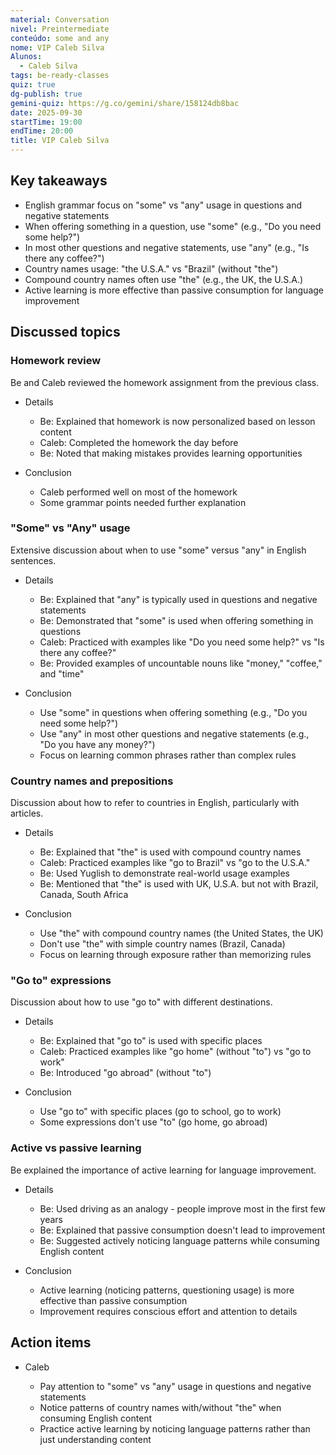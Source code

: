 ```yaml
---
material: Conversation
nivel: Preintermediate
conteúdo: some and any
nome: VIP Caleb Silva
Alunos:
  - Caleb Silva
tags: be-ready-classes
quiz: true
dg-publish: true
gemini-quiz: https://g.co/gemini/share/158124db8bac
date: 2025-09-30
startTime: 19:00
endTime: 20:00
title: VIP Caleb Silva
---
```

## Key takeaways

- English grammar focus on "some" vs "any" usage in questions and negative statements
- When offering something in a question, use "some" (e.g., "Do you need some help?")
- In most other questions and negative statements, use "any" (e.g., "Is there any coffee?")
- Country names usage: "the U.S.A." vs "Brazil" (without "the")
- Compound country names often use "the" (e.g., the UK, the U.S.A.)
- Active learning is more effective than passive consumption for language improvement

## Discussed topics

### Homework review

Be and Caleb reviewed the homework assignment from the previous class.

- Details
    
    - Be: Explained that homework is now personalized based on lesson content
    - Caleb: Completed the homework the day before
    - Be: Noted that making mistakes provides learning opportunities
- Conclusion
    
    - Caleb performed well on most of the homework
    - Some grammar points needed further explanation

### "Some" vs "Any" usage

Extensive discussion about when to use "some" versus "any" in English sentences.

- Details
    
    - Be: Explained that "any" is typically used in questions and negative statements
    - Be: Demonstrated that "some" is used when offering something in questions
    - Caleb: Practiced with examples like "Do you need some help?" vs "Is there any coffee?"
    - Be: Provided examples of uncountable nouns like "money," "coffee," and "time"
- Conclusion
    
    - Use "some" in questions when offering something (e.g., "Do you need some help?")
    - Use "any" in most other questions and negative statements (e.g., "Do you have any money?")
    - Focus on learning common phrases rather than complex rules

### Country names and prepositions

Discussion about how to refer to countries in English, particularly with articles.

- Details
    
    - Be: Explained that "the" is used with compound country names
    - Caleb: Practiced examples like "go to Brazil" vs "go to the U.S.A."
    - Be: Used Yuglish to demonstrate real-world usage examples
    - Be: Mentioned that "the" is used with UK, U.S.A. but not with Brazil, Canada, South Africa
- Conclusion
    
    - Use "the" with compound country names (the United States, the UK)
    - Don't use "the" with simple country names (Brazil, Canada)
    - Focus on learning through exposure rather than memorizing rules

### "Go to" expressions

Discussion about how to use "go to" with different destinations.

- Details
    
    - Be: Explained that "go to" is used with specific places
    - Caleb: Practiced examples like "go home" (without "to") vs "go to work"
    - Be: Introduced "go abroad" (without "to")
- Conclusion
    
    - Use "go to" with specific places (go to school, go to work)
    - Some expressions don't use "to" (go home, go abroad)

### Active vs passive learning

Be explained the importance of active learning for language improvement.

- Details
    
    - Be: Used driving as an analogy - people improve most in the first few years
    - Be: Explained that passive consumption doesn't lead to improvement
    - Be: Suggested actively noticing language patterns while consuming English content
- Conclusion
    
    - Active learning (noticing patterns, questioning usage) is more effective than passive consumption
    - Improvement requires conscious effort and attention to details

## Action items

- Caleb
    
    - Pay attention to "some" vs "any" usage in questions and negative statements
    - Notice patterns of country names with/without "the" when consuming English content
    - Practice active learning by noticing language patterns rather than just understanding content